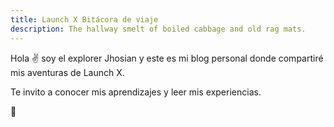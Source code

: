 ```yaml
---
title: Launch X Bitácora de viaje
description: The hallway smelt of boiled cabbage and old rag mats.
---
```


Hola ✌️ soy el explorer Jhosian y este es mi blog personal donde compartiré mis aventuras de Launch X.

Te invito a conocer mis aprendizajes y leer mis experiencias.

🚀
